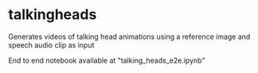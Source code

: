 # talkingheads
Generates videos of talking head animations using a reference image and speech audio clip as input

End to end notebook available at "talking_heads_e2e.ipynb"

